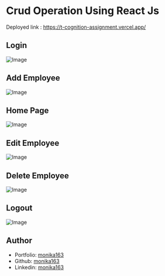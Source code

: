 # Crud Operation Using React Js 

Deployed link : https://t-cognition-assignment.vercel.app/

## Login
![Image](https://github.com/user-attachments/assets/40f2f96b-92bf-4e22-b4f2-8b63deac1e37)

## Add Employee
![Image](https://github.com/user-attachments/assets/ded9e611-3db1-432f-a091-594392433c4c)

## Home Page
![Image](https://github.com/user-attachments/assets/27e64c70-7ffb-413d-874e-37b6981861a6)

## Edit Employee
![Image](https://github.com/user-attachments/assets/0ff70fd3-898f-42b7-a20f-67ebfeb8c679)

## Delete Employee
![Image](https://github.com/user-attachments/assets/e6c8801b-62ed-42e1-a3cb-c164dc1a3774)

## Logout
![Image](https://github.com/user-attachments/assets/382a51f5-9ba6-45ae-80dc-0f8895c313a3)

## Author

- Portfolio: [monika163](----)
- Github: [monika163](https://github.com/monika163)
- Linkedin: [monika163](https://www.linkedin.com/in/monika-dewangan-78a427149/)

